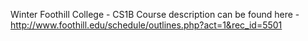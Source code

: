 Winter Foothill College - CS1B
Course description can be found here - http://www.foothill.edu/schedule/outlines.php?act=1&rec_id=5501
